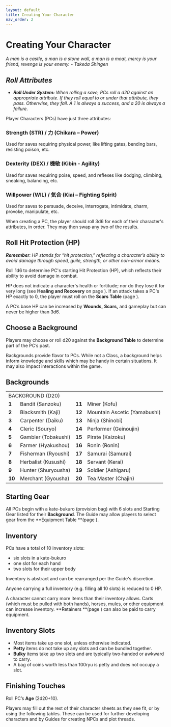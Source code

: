 ```yaml
---
layout: default
title: Creating Your Character
nav_order: 2
---
```



# Creating Your Character


<i>A man is a castle, a man is a stone wall, a man is a moat, mercy is your friend, revenge is your enemy.
<em>- Takeda Shingen</em>

## Roll Attributes

* **Roll Under System:** When rolling a save, PCs roll a d20 against an appropriate attribute. If they roll equal to or under that attribute, they pass. Otherwise, they fail. A 1 is always a success, and a 20 is always a failure.</i>

Player Characters (PCs) have just three attributes:

### Strength (STR) / 力 (Chikara – Power) 
Used for saves requiring physical power, like lifting gates, bending bars, resisting poison, etc.


### Dexterity (DEX) / 機敏 (Kibin - Agility) 
Used for saves requiring poise, speed, and reflexes like dodging, climbing, sneaking, balancing, etc.

### Willpower (WIL) / 気合 (Kiai – Fighting Spirit) 
Used for saves to persuade, deceive, interrogate, intimidate, charm, provoke, manipulate, etc.

When creating a PC, the player should roll 3d6 for each of their character's attributes, in order. They may then swap any two of the results.

## Roll Hit Protection (HP)

<i>**Remember**: HP stands for “hit protection,” reflecting a character’s ability to avoid damage through speed, guile, strength, or other non-armor means.</i>

Roll 1d6 to determine PC's starting Hit Protection (HP), which reflects their ability to avoid damage in combat. 

HP does not indicate a character's health or fortitude; nor do they lose it for very long (see **Healing and Recovery** on page ). If an attack takes a PC's HP exactly to 0, the player must roll on the **Scars** **Table** (page ).

A PC’s base HP can be increased by **Wounds,** **Scars,** and gameplay but can never be higher than 3d6.


## Choose a Background

Players may choose or roll d20 against the **Background Table** to determine part of the PC’s past.

Backgrounds provide flavor to PCs. While not a Class, a background helps inform knowledge and skills which may be handy in certain situations. It may also impact interactions within the game.


## Backgrounds


<table>
  <tr>
   <td colspan="4" >BACKGROUND (D20)
   </td>
  </tr>
  <tr>
   <td><strong>1</strong>
   </td>
   <td>Bandit (Sanzoku)
   </td>
   <td><strong>11</strong>
   </td>
   <td>Miner (Kofu)
   </td>
  </tr>
  <tr>
   <td><strong>2</strong>
   </td>
   <td>Blacksmith (Kaji)
   </td>
   <td><strong>12</strong>
   </td>
   <td>Mountain Ascetic (Yamabushi)
   </td>
  </tr>
  <tr>
   <td><strong>3</strong>
   </td>
   <td>Carpenter (Daiku)
   </td>
   <td><strong>13</strong>
   </td>
   <td>Ninja (Shinobi)
   </td>
  </tr>
  <tr>
   <td><strong>4</strong>
   </td>
   <td>Cleric (Souryo)
   </td>
   <td><strong>14</strong>
   </td>
   <td>Performer (Geinoujin)
   </td>
  </tr>
  <tr>
   <td><strong>5</strong>
   </td>
   <td>Gambler (Tobakushi)
   </td>
   <td><strong>15</strong>
   </td>
   <td>Pirate (Kaizoku)
   </td>
  </tr>
  <tr>
   <td><strong>6</strong>
   </td>
   <td>Farmer (Hyakushou)
   </td>
   <td><strong>16</strong>
   </td>
   <td>Ronin (Ronin)
   </td>
  </tr>
  <tr>
   <td><strong>7</strong>
   </td>
   <td>Fisherman (Ryoushi)
   </td>
   <td><strong>17</strong>
   </td>
   <td>Samurai (Samurai)
   </td>
  </tr>
  <tr>
   <td><strong>8</strong>
   </td>
   <td>Herbalist (Kusushi)
   </td>
   <td><strong>18</strong>
   </td>
   <td>Servant (Kerai)
   </td>
  </tr>
  <tr>
   <td><strong>9</strong>
   </td>
   <td>Hunter (Shuryousha)
   </td>
   <td><strong>19</strong>
   </td>
   <td>Soldier (Ashigaru)
   </td>
  </tr>
  <tr>
   <td><strong>10</strong>
   </td>
   <td>Merchant (Gyousha)
   </td>
   <td><strong>20</strong>
   </td>
   <td>Tea Master (Chajin)
   </td>
  </tr>
</table>



## Starting Gear

All PCs begin with a kate-bukuro (provision bag) with 6 slots and Starting Gear listed for their **Background**. The Guide may allow players to select gear from the **Equipment Table **(page ).


## Inventory

PCs have a total of 10 inventory slots:



* six slots in a kate-bukuro
* one slot for each hand
* two slots for their upper body

Inventory is abstract and can be rearranged per the Guide's discretion.

Anyone carrying a full inventory (e.g. filling all 10 slots) is reduced to 0 HP.

A character cannot carry more items than their inventory allows. Carts (which must be pulled with both hands), horses, mules, or other equipment can increase inventory. **Retainers **(page ) can also be paid to carry equipment.


## Inventory Slots



* Most items take up one slot, unless otherwise indicated.
* **Petty** items do not take up any slots and can be bundled together.
* **Bulky** items take up two slots and are typically two-handed or awkward to carry.
* A bag of coins worth less than 100ryu is petty and does not occupy a slot. 


## Finishing Touches

Roll PC’s **Age** (2d20+10).

Players may fill out the rest of their character sheets as they see fit, or by using the following tables. These can be used for further developing characters and by Guides for creating NPCs and plot threads.
